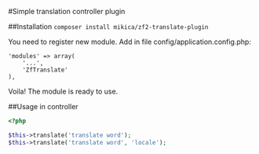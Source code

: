 #Simple translation controller plugin

##Installation
`composer install mikica/zf2-translate-plugin`

You need to register new module. Add in file config/application.config.php: 

```
'modules' => array(
    '...',
    'ZfTranslate'
),
```

Voila! The module is ready to use. 

##Usage in controller

```php
<?php

$this->translate('translate word');
$this->translate('translate word', 'locale');
```
